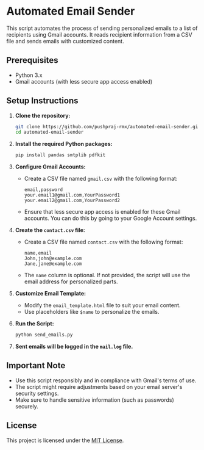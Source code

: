 # Automated Email Sender

This script automates the process of sending personalized emails to a list of recipients using Gmail accounts. It reads recipient information from a CSV file and sends emails with customized content.

## Prerequisites

- Python 3.x
- Gmail accounts (with less secure app access enabled)

## Setup Instructions

1. **Clone the repository:**
   ```bash
   git clone https://github.com/pushpraj-rmx/automated-email-sender.git
   cd automated-email-sender
   ```

2. **Install the required Python packages:**
   ```bash
   pip install pandas smtplib pdfkit
   ```

3. **Configure Gmail Accounts:**
   - Create a CSV file named `gmail.csv` with the following format:
     ```csv
     email,password
     your.email1@gmail.com,YourPassword1
     your.email2@gmail.com,YourPassword2
     ```
   - Ensure that less secure app access is enabled for these Gmail accounts. You can do this by going to your Google Account settings.

4. **Create the `contact.csv` file:**
   - Create a CSV file named `contact.csv` with the following format:
     ```csv
     name,email
     John,john@example.com
     Jane,jane@example.com
     ```
   - The `name` column is optional. If not provided, the script will use the email address for personalized parts.

5. **Customize Email Template:**
   - Modify the `email_template.html` file to suit your email content.
   - Use placeholders like `$name` to personalize the emails.

6. **Run the Script:**
   ```bash
   python send_emails.py
   ```

7. **Sent emails will be logged in the `mail.log` file.**

## Important Note

- Use this script responsibly and in compliance with Gmail's terms of use.
- The script might require adjustments based on your email server's security settings.
- Make sure to handle sensitive information (such as passwords) securely.

## License

This project is licensed under the [MIT License](LICENSE).
```